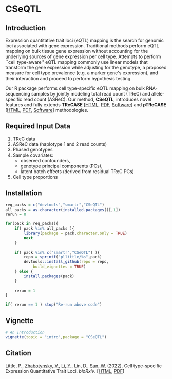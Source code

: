 # CSeQTL

## Introduction

Expression quantitative trait loci (eQTL) mapping is the search for genomic loci associated with gene expression. Traditional methods perform eQTL mapping on bulk tissue gene expression without accounting for the underlying sources of gene expression per cell type. Attempts to perform ``cell type-aware'' eQTL mapping commonly use linear models that transform the gene expression while adjusting for the genotype, a proposed measure for cell type prevalence (e.g. a marker gene's expression), and their interaction and proceed to perform hypothesis testing.

Our R package performs cell type-specific eQTL mapping on bulk RNA-sequencing samples by jointly modeling total read count (TReC) and allele-specific read count (ASReC). Our method, **CSeQTL**, introduces novel features and fully extends **TReCASE** [[HTML](https://www.ncbi.nlm.nih.gov/pmc/articles/PMC3218220/), [PDF](https://www.ncbi.nlm.nih.gov/pmc/articles/PMC3218220/pdf/nihms-307768.pdf), [Software](https://github.com/Sun-lab/asSeq)] and **pTReCASE** [[HTML](https://www.ncbi.nlm.nih.gov/pmc/articles/PMC7410098/), [PDF](https://www.ncbi.nlm.nih.gov/pmc/articles/PMC7410098/pdf/nihms-1028292.pdf), [Software](https://www.ncbi.nlm.nih.gov/pmc/articles/PMC7410098/pdf/nihms-1028292.pdf)] methodologies.

## Required Input Data

1. TReC data
2. ASReC data (haplotype 1 and 2 read counts)
3. Phased genotypes
4. Sample covariates: 
	 * observed confounders, 
	 * genotype principal components (PCs),
	 * latent batch effects (derived from residual TReC PCs)
5. Cell type proportions

## Installation

```R
req_packs = c("devtools","smartr","CSeQTL")
all_packs = as.character(installed.packages()[,1])
rerun = 0

for(pack in req_packs){
	if( pack %in% all_packs ){
		library(package = pack,character.only = TRUE)
		next
	}
	
	if( pack %in% c("smartr","CSeQTL") ){
		repo = sprintf("pllittle/%s",pack)
		devtools::install_github(repo = repo,
			build_vignettes = TRUE)
	} else {
		install.packages(pack)
	}
	
	rerun = 1
}

if( rerun == 1 ) stop("Re-run above code")
```

## Vignette

```R
# An Introduction
vignette(topic = "intro",package = "CSeQTL")
```

## Citation
Little, P., [Zhabotynsky, V.](https://github.com/yaceya), [Li, Y.](https://github.com/yunliUNC), Lin, D., [Sun, W.](https://github.com/sunway1999) (2022). Cell type-specific Expression Quantitative Trait Loci. *bioRxiv*. [[HTML](https://www.biorxiv.org/content/10.1101/2022.03.31.486605v1), [PDF](https://www.biorxiv.org/content/10.1101/2022.03.31.486605v1.full.pdf)]




